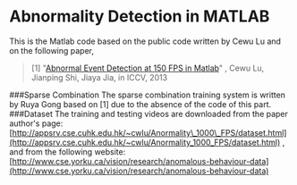 Abnormality Detection in MATLAB
=====
This is the Matlab code based on the public code written by Cewu Lu and on the following paper,
> [1] "[Abnormal Event Detection at 150 FPS in Matlab](http://appsrv.cse.cuhk.edu.hk/~cwlu/Anormality_1000_FPS/abnormal_final3.pdf)" , Cewu Lu, Jianping Shi, Jiaya Jia, in ICCV, 2013

###Sparse Combination
The sparse combination training system is written by Ruya Gong based on [1] due to the absence of the code of this part.
###Dataset
The training and testing videos are downloaded from the paper author's page:
[http://appsrv.cse.cuhk.edu.hk/~cwlu/Anormality\_1000\_FPS/dataset.html](http://appsrv.cse.cuhk.edu.hk/~cwlu/Anormality_1000_FPS/dataset.html)
, and from the following website:
[http://www.cse.yorku.ca/vision/research/anomalous-behaviour-data](http://www.cse.yorku.ca/vision/research/anomalous-behaviour-data)